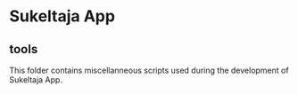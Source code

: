 # Sukeltaja App

## tools

This folder contains miscellanneous scripts used during the development of Sukeltaja App.

